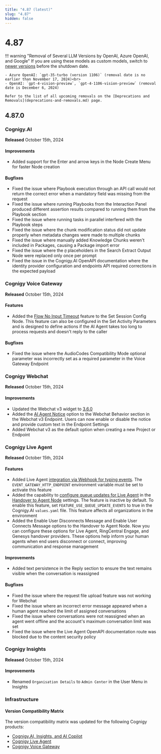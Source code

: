 ```yaml
---
title: "4.87 (latest)"
slug: "4.87"
hidden: false
---
```


# 4.87

!!! warning "Removal of Several LLM Versions by OpenAI, Azure OpenAI, and Google"
    If you are using these models as custom models, switch to [newer versions](../ai/empower/llms.md#supported-models) before the shutdown date.
     
    - Azure OpenAI: `gpt-35-turbo (version 1106)` (removal date is no earlier than November 17, 2024)<br>
    - OpenAI: `gpt-4-vision-preview`, `gpt-4-1106-vision-preview` (removal date is December 6, 2024)

    Refer to the list of all upcoming removals on the [Deprecations and Removals](deprecations-and-removals.md) page.

## 4.87.0

### Cognigy.AI

**Released** October 15th, 2024

#### Improvements

- Added support for the Enter and arrow keys in the Node Create Menu for faster Node creation

#### Bugfixes

- Fixed the issue where Playbook execution through an API call would not return the correct error when a mandatory field was missing from the request
- Fixed the issue where running Playbooks from the Interaction Panel produced different assertion results compared to running them from the Playbook section
- Fixed the issue where running tasks in parallel interfered with the Playbook steps
- Fixed the issue where the chunk modification status did not update properly when metadata changes were made to multiple chunks
- Fixed the issue where manually added Knowledge Chunks weren't included in Packages, causing a Package import error
- Fixed the issue where the `@` placeholders in the Search Extract Output Node were replaced only once per prompt
- Fixed the issue in the Cognigy.AI OpenAPI documentation where the identity provider configuration and endpoints API required corrections in the expected payload

### Cognigy Voice Gateway

**Released** October 15th, 2024

#### Features

- Added the [Flow No Input Timeout](../ai/build/node-reference/voice/voice-gateway/parameter-details.md#flow-no-input-timeout) feature to the Set Session Config Node. This feature can also be configured in the Set Activity Parameters and is designed to define actions if the AI Agent takes too long to process requests and doesn't reply to the caller

#### Bugfixes

- Fixed the issue where the AudioCodes Compatibility Mode optional parameter was incorrectly set as a required parameter in the Voice Gateway Endpoint

### Cognigy Webchat

**Released** October 15th, 2024

#### Improvements

- Updated the Webchat v3 widget to [3.6.0](https://github.com/Cognigy/Webchat/releases/tag/v3.6.0)
- Added the [AI Agent Notice](../webchat/v3/configuration.md#webchat-behavior) option to the Webchat Behavior section in the Webchat v3 Endpoint. Users can now enable or disable the notice and provide custom text in the Endpoint Settings
- Added Webchat v3 as the default option when creating a new Project or Endpoint

### Cognigy Live Agent

**Released** October 15th, 2024

#### Features

- Added Live Agent [integration via Webhook for typing events](../live-agent/conversation/send-reply.md#track-human-agent-typing-events). The `EVENT_GATEWAY_HTTP_ENDPOINT` environment variable must be set to activate this feature
- Added the capability to [configure queue updates for Live Agent](../live-agent/conversation/conversation-queue/real-time-queue-notifications.md) in the [Handover to Agent Node](../ai/build/node-reference/service/handover-to-agent.md#live-agent-settings) settings. The feature is inactive by default. To enable this feature, set `FEATURE_USE_QUEUE_UPDATE_EVENTS` to true in the Cognigy.AI `values.yaml` file. This feature affects all organizations in the environment
- Added the Enable User Disconnects Message and Enable User Connects Message options to the Handover to Agent Node. Now you can configure these options for Live Agent, RingCentral Engage, and Genesys handover providers. These options help inform your human agents when end users disconnect or connect, improving communication and response management

#### Improvements

- Added text persistence in the Reply section to ensure the text remains visible when the conversation is reassigned

#### Bugfixes

- Fixed the issue where the request file upload feature was not working for Webchat
- Fixed the issue where an incorrect error message appeared when a human agent reached the limit of assigned conversations
- Fixed the issue where conversations were not reassigned when an agent went offline and the account's maximum conversation limit was set
- Fixed the issue where the Live Agent OpenAPI documentation route was blocked due to the content security policy

### Cognigy Insights

**Released** October 15th, 2024

#### Improvements

- Renamed `Organisation Details` to `Admin Center` in the User Menu in Insights

### Infrastructure

#### Version Compatibility Matrix

The version compatibility matrix was updated for the following Cognigy products:

- [Cognigy.AI, Insights, and AI Copilot](../ai/installation/version-compatibility-matrix.md)
- [Cognigy Live Agent](../live-agent/installation/deployment/version-compatibility-matrix.md)
- [Cognigy Voice Gateway](../voice-gateway/installation/version-compatibility-matrix.md)